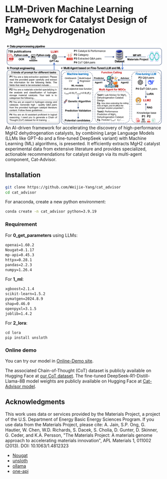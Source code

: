 # LLM-Driven Machine Learning Framework for Catalyst Design of MgH<sub>2</sub> Dehydrogenation

![Fig1](./Fig1.png)
An AI-driven framework for accelerating the discovery of high-performance MgH2 dehydrogenation catalysts, by combining Large Language Models (LLMs like GPT-4o and a fine-tuned DeepSeek variant) with Machine Learning (ML) algorithms, is presented. It efficiently extracts MgH2 catalyst experimental data from extensive literature and provides specialized, actionable recommendations for catalyst design via its multi-agent component, Cat-Advisor.

## Installation

```sh
git clone https://github.com/Weijie-Yang/cat_advisor
cd cat_advisor
```

For anaconda, create a new python environment:

```sh
conda create -n cat_advisor python=3.9.19
```

### Requirement

For **0_get_parameters** using LLMs:

```
openai=1.60.2
Nougat=0.1.17
mp-api=0.45.3
httpx=0.28.1
pandas=2.2.3
numpy=1.26.4

```

For **1_ml**:

```
xgboost=2.1.4
scikit-learn=1.5.2
pymatgen=2024.8.9
shap=0.46.0
openpyxl=3.1.5
joblib=1.4.2
```

For **2_lora**:

```
cd lora
pip install unsloth
```

### Online demo

You can try our model in [Online-Demo site](https://cat-advisor.cpolar.top/chat/share?shareId=wfz7t90zohng7vaej6b1dxgd). 


The associated Chain-of-Thought (CoT) dataset is publicly available on Hugging Face at [our CoT dataset](https://huggingface.co/datasets/Yy245/cot_2000). The fine-tuned DeepSeek-R1-Distill-Llama-8B model weights are publicly available on Hugging Face at [Cat-Advisor model](https://huggingface.co/Yy245/Cat-Advisor).


## Acknowledgments
This work uses data or services provided by the Materials Project, a project of the U.S. Department of Energy Basic Energy Sciences Program.
If you use data from the Materials Project, please cite:
A. Jain, S.P. Ong, G. Hautier, W. Chen, W.D. Richards, S. Dacek, S. Cholia, D. Gunter, D. Skinner, G. Ceder, and K.A. Persson, "The Materials Project: A materials genome approach to accelerating materials innovation", APL Materials 1, 011002 (2013). DOI: 10.1063/1.4812323
- [Nougat](https://github.com/facebookresearch/nougat)
- [unsloth](https://github.com/unslothai/unsloth)
- [ollama](https://github.com/ollama/ollama)
- [one-api](https://github.com/songquanpeng/one-api)
